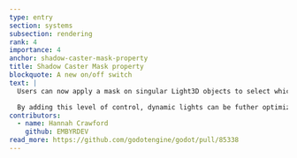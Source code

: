 ```yaml
---
type: entry
section: systems
subsection: rendering
rank: 4
importance: 4
anchor: shadow-caster-mask-property
title: Shadow Caster Mask property
blockquote: A new on/off switch
text: |
  Users can now apply a mask on singular Light3D objects to select which rendering layers are considered when casting shadows.

  By adding this level of control, dynamic lights can be futher optimized and shadows selectively turned on/off.
contributors:
  - name: Hannah Crawford
    github: EMBYRDEV
read_more: https://github.com/godotengine/godot/pull/85338
---
```

